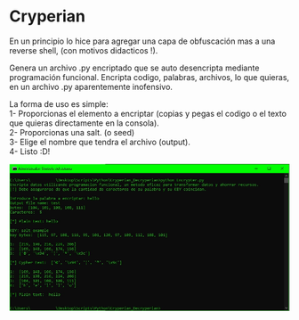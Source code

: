 # Cryperian
En un principio lo hice para agregar una capa de obfuscación mas a una reverse shell, (con motivos didacticos !).

Genera un archivo .py encriptado que se auto desencripta mediante programación funcional.
Encripta codigo, palabras, archivos, lo que quieras, en un archivo .py aparentemente inofensivo.

La forma de uso es simple:                                                                                                              
1- Proporcionas el elemento a encriptar (copias y pegas el codigo o el texto que quieras directamente en la consola).                                                               
2- Proporcionas una salt. (o seed)                                                                                                              
3- Elige el nombre que tendra el archivo (output).                                                                                                              
4- Listo :D!

![alt text](https://github.com/NicolasMuras/Cryperian/blob/main/example/cryperian_example.jpg?raw=true)
